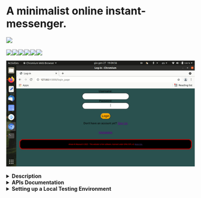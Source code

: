 # A minimalist online instant-messenger.
<a href="https://www.gnu.org/licenses/gpl-3.0"><img src="https://img.shields.io/badge/License-GPLv3-blue.svg"/></a>

<div style="display: flex; flex-direction: row;">
<img src="https://img.shields.io/badge/python-3670A0?style=for-the-badge&logo=python&logoColor=ffdd54" />
<img src="https://img.shields.io/badge/flask-%23000.svg?style=for-the-badge&logo=flask&logoColor=white"/>
<img src="https://img.shields.io/badge/pandas-%23150458.svg?style=for-the-badge&logo=pandas&logoColor=white"/>
<img src="https://img.shields.io/badge/html5-%23E34F26.svg?style=for-the-badge&logo=html5&logoColor=white"/>
<img src="https://img.shields.io/badge/css3-%231572B6.svg?style=for-the-badge&logo=css3&logoColor=white"/>
<img src="https://img.shields.io/badge/javascript-%23323330.svg?style=for-the-badge&logo=javascript&logoColor=%23F7DF1E"/>
</div>

<img src="https://github.com/aiman-al-masoud/Chatnip/blob/main/static/icons/intro.gif" title="dumb demo"></img>

<details>
 <summary><strong>Description</strong></summary>
  
  This is a fully functioning client-server-achitecture IM-service, complete with RSA encryption.
  
  The project is free software, licensed under GPLv3.
  
It is meant as a project, for didactical reasons and for leisure. I strongly DISENCOURAGE you to use it for really important business! (Unless you've thoroughly read, and trust the code to work for your use-case). In any case, I have NO LIABILITIES for any potential misuse of this software.
 
 ## Some examples of what you can do with it:
 
 * Deploy it on an online hosting service
 * Fork it and improve it
 * Or even create a mobile app client for it (which I'm also (maybe) planning to do some day).
 * etc... 
 
  The API documentation is fully available in the 'APIs Documentation' section of this README.
  
   **Thank you for having read this!**
  
 </details>


<details>
  <summary><strong>APIs Documentation</strong></summary>
  
  # /create_user
  
  If successful, creates a new account on the server.

  ## User agent's request:

  ```
{
username:"username",
password:"password",
public_key:"PUBLIC_KEY",  
dict_fill_in_the_blanks:{question:"Fyyyill in de ____ hooman.", answer:"blanks"}
}
  ```

* username: a new username that doesn't already exist on the server.
* password: a password.
* public_key: the RSA public-key that will be used to encrypt messages for the new user.
* dict_fill_in_the_blanks: a security measure against bots. (Users have to complete a simple sentence that is incorrectly spelled to prove they're human beings).



# /authenticate

If authentication succeeds, the user will be sent a new session id.

## Useragent's request:

 ```
{
username:"username",
password:"password_attempt"
}
  ```


## Server's OK response:

  ```
{
session_id:"session_id"
}
```
  
* session_id: it's a N-char alphanumeric string that expires in M minutes. It gets sent back to the server as a cookie. It serves to prove a user is authorized to send and receive messages without them having to re-enter their password every time. 

(On Fri Jan 28 2022 it's: N=32 and M=5)


# /upload_message

If successful, uploads a message to the server.

## Useragent's request:

  ```
{
username:"sendersname",
destname : "recipientsname",
message_text : "text of the message",
timestamp : 1643365746,
session_id : "session_id"
}
  ```

* username: name of the sender.
* destname: name of the recipient.
* message_text: text of the message
* timestamp: UNIX epoch in seconds (ie: seconds elapsed since 00:00 1st Jan 1970). It represents the time at which the message got sent (NOT the time at which the sever received) the message.
* session_id: session id (see up).



# /download_messages


## User agent's request:

  ```
username  
session_id 

(as cookies)
```
  
## Server's OK response:

  ```
List of json objects, each object is a message. 
  ```

The server also deletes the messages from the database right before sending the json list.

### A message that a user receives from the server looks like this:


  ```
{ 
"sendername":"nameofthesender", 
"message_text": "kwjeojqijmmj(MASNDU2JHJSKDSI2874jjjansJMN0TevenTRyINGakisndh", 
"timestamp":1643365746
}
  ```

* message_text: a message encrypted with the recipient's public key. The recipient has to have the corresponding private key stored on their localStorage to decrypt it. The message also contains a signature to verify the identity of the sender.



# /get_public_key

If successful returns the public key associated to any requested username.

## Useragent's request:

  ```
{
username:"anyusername"
}
  ```

## Server's OK response:

  ```
{
public_key:"PUBLIC_KEY_OF_ANYUSERNAME"
}
```
  



# /delete_user

If successful, deletes an account from the server, along with all of its associated messages (sent and received*), and avatar.

*Albeit the received ones already shouldn't be on the server anymore, beacause if the user is logged in and active, they get downloaded and deleted from the server automatically.


## Useragent's request:

    
``` 
{
password:"password"
}
  
username
session_id
(as cookies)
  ```


# /reset_password

If successful, the password of a user is reset.


## Useragent's request:

```
{
old_password:"old_password",
new_password:"new_password"
}
 
  
  username
session_id
  
(as cookies)
  
  ```


# /reset_public_key

If successful, the public key of a user is reset.

## Useragent's request:

```
{
password:"password",
new_public_key:"NEW_PUBLIC_KEY"
}

  
username
session_id

(as cookies)
  
  ```




# /upload_avatar


If successful, the avatar (profile-picture/thumbnail-image) of the user is updated.

```
username
session_id

(as cookies)
    
avatar

(an image file)

  ```


NB: on the current implemenation of the client, this is the only endpoint that uses an html-form to send the data to the server, rather than just posting a JSON request.



# /delete_avatar


If successful, deletes the custom avatar (profile-picture/thumbnail-image) of the user from the server.

## Useragent's request:

  ```
username
session_id

(as cookies)
```



# /get_avatar

If successful, returns a link to the avatar (profile-picture/thumbnail-image) of any user.


## Useragent's request:

  ```
{
username:"anyusername"
}
  ```

Server's OK response:

  ```
{
avatar:"https://url/to/avatar.png"
}
```
  
  
</details>






<details>
  <summary><b><strong>Setting up a Local Testing Environment</strong></b></summary>

## 1) Clone this repo
...and navigate to its root directory.

## 2) Create a python virtual environment 
...calling it '.my_env' 

(For gitignore-related reasons).

```
$ python3 -m venv .my_env
```

(You'll be prompted to install the 'venv' module if you don't have it yet).

## 3) Activate the virtual environment:

```
$ source .my_env/bin/activate
```

If this command doesn't work try with:

```
$ . .my_env/bin/activate
```

(You should notice that the console starts displaying the virtual environment's name before your username and the dollar-sign).


## 4) Install this app's dependencies 
... on the virtual environment you just created:

```
(.my_env)$ pip install -r requirements.txt
```
## 5) Run the app on localhost!

```
(.my_env)$ python3 -m flask run
```

#### Sample output:

```
 * Environment: production
   WARNING: This is a development server. Do not use it in a production deployment.
   Use a production WSGI server instead.
 * Debug mode: off
 * Running on http://127.0.0.1:5000/ (Press CTRL+C to quit)
```

Click on the link, and the homepage will be launched on your default browser.

</details>
